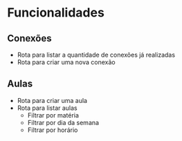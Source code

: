 # Funcionalidades

## Conexões

- Rota para listar a quantidade de conexões já realizadas
- Rota para criar uma nova conexão

## Aulas

- Rota para criar uma aula
- Rota para listar aulas
  - Filtrar por matéria
  - Filtrar por dia da semana
  - Filtrar por horário
